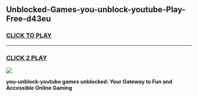 
## Unblocked-Games-you-unblock-youtube-Play-Free-d43eu
<h3>
<a href="https://premium76.site?title=you-unblock-youtube&ref=21A">CLICK TO PLAY</a></h3>
<hr>

<h3>
<a href="https://premium76.site?title=you-unblock-youtube&ref=21A">CLICK 2 PLAY</a>
  
</h3>

<a href="https://premium76.site?title=you-unblock-youtube&ref=21A"><img src="https://clearcache.store/games.png"></a>


**you-unblock-youtube games unblocked: Your Gateway to Fun and Accessible Online Gaming**
